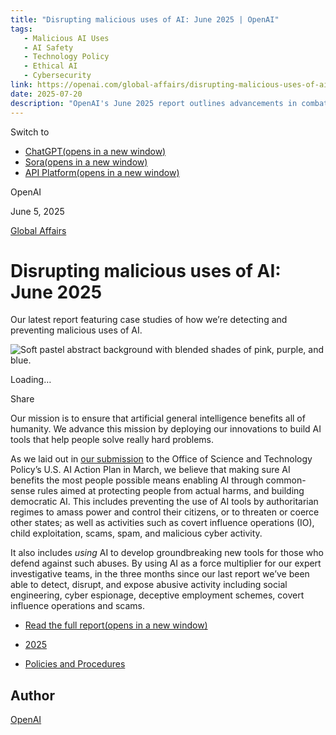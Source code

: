 ```yaml
---
title: "Disrupting malicious uses of AI: June 2025 | OpenAI"
tags:
   - Malicious AI Uses
   - AI Safety
   - Technology Policy
   - Ethical AI
   - Cybersecurity
link: https://openai.com/global-affairs/disrupting-malicious-uses-of-ai-june-2025/
date: 2025-07-20
description: "OpenAI's June 2025 report outlines advancements in combating malicious AI applications. Key initiatives include developing AI tools that detect and disrupt activities such as social engineering, cyber espionage, and covert influence operations. The report emphasizes the importance of establishing protective regulations against authoritarian misuse and leveraging AI to enhance investigative capabilities in cybersecurity. This proactive approach aims to ensure AI contributes positively by mitigating real-world threats and promoting democratic values. For further insights, refer to the full report [here](https://cdn.openai.com/threat-intelligence-reports/5f73af09-a3a3-4a55-992e-069237681620/disrupting-malicious-uses-of-ai-june-2025.pdf)."
---
```


Switch to

- [ChatGPT(opens in a new window)](https://chatgpt.com/?openaicom-did=df0fcc59-526d-4aaa-84af-b57191050945&openaicom_referred=true)
- [Sora(opens in a new window)](https://sora.com/)
- [API Platform(opens in a new window)](https://platform.openai.com/)

OpenAI

June 5, 2025

[Global Affairs](https://openai.com/news/global-affairs/)

# Disrupting malicious uses of AI: June 2025

Our latest report featuring case studies of how we’re detecting and preventing malicious uses of AI.

![Soft pastel abstract background with blended shades of pink, purple, and blue.](https://images.ctfassets.net/kftzwdyauwt9/2oBsxrIQx8AyX80a0AFuDX/4646c7c929b849fdac9d40903628668b/Wallpaper.png?w=3840&q=90&fm=webp)

Loading…

Share

Our mission is to ensure that artificial general intelligence benefits all of humanity. We advance this mission by deploying our innovations to build AI tools that help people solve really hard problems.

As we laid out in [our submission⁠](https://openai.com/global-affairs/openai-proposals-for-the-us-ai-action-plan/) to the Office of Science and Technology Policy’s U.S. AI Action Plan in March, we believe that making sure AI benefits the most people possible means enabling AI through common-sense rules aimed at protecting people from actual harms, and building democratic AI. This includes preventing the use of AI tools by authoritarian regimes to amass power and control their citizens, or to threaten or coerce other states; as well as activities such as covert influence operations (IO), child exploitation, scams, spam, and malicious cyber activity.

It also includes _using_ AI to develop groundbreaking new tools for those who defend against such abuses. By using AI as a force multiplier for our expert investigative teams, in the three months since our last report we’ve been able to detect, disrupt, and expose abusive activity including social engineering, cyber espionage, deceptive employment schemes, covert influence operations and scams.

- [Read the full report(opens in a new window)](https://cdn.openai.com/threat-intelligence-reports/5f73af09-a3a3-4a55-992e-069237681620/disrupting-malicious-uses-of-ai-june-2025.pdf)

- [2025](https://openai.com/news/?tags=2025)
- [Policies and Procedures](https://openai.com/news/?tags=policies-procedures)

## Author

[OpenAI](https://openai.com/news/?author=openai#results)
